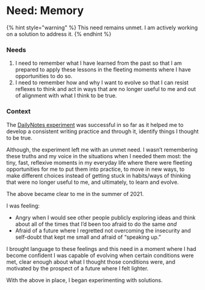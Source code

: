 # Need: Memory

{% hint style="warning" %}
This need remains unmet. I am actively working on a solution to address it.
{% endhint %}

### Needs

1. I need to remember what I have learned from the past so that I am prepared to apply these lessons in the fleeting moments where I have opportunities to do so.
2. I need to remember how and why I want to evolve so that I can resist reflexes to think and act in ways that are no longer useful to me and out of alignment with what I think to be true.

### Context

The [DailyNotes experiment](experiment-dailynotes.md) was successful in so far as it helped me to develop a consistent writing practice and through it, identify things I thought to be true.

Although, the experiment left me with an unmet need. I wasn’t remembering these truths and my voice in the situations when I needed them most: the tiny, fast, reflexive moments in my everyday life where there were fleeting opportunities for me to put them into practice, to move in new ways, to make different choices instead of getting stuck in habits/ways of thinking that were no longer useful to me, and ultimately, to learn and evolve.

The above became clear to me in the summer of 2021.&#x20;

I was feeling:&#x20;

* Angry when I would see other people publicly exploring ideas and think about all of the times that I’d been too afraid to do the same _and_
* Afraid of a future where I regretted not overcoming the insecurity and self-doubt that kept me small and afraid of “speaking up.”

I brought language to these feelings and this need in a moment where I had become confident I was capable of evolving when certain conditions were met, clear enough about what I thought those conditions were, and motivated by the prospect of a future where I felt lighter.

With the above in place, I began experimenting with solutions.
